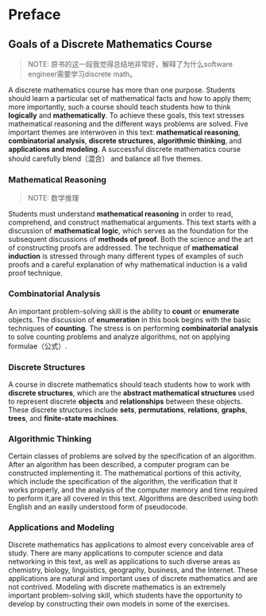 # Preface



## Goals of a Discrete Mathematics Course

> NOTE: 原书的这一段我觉得总结地非常好，解释了为什么software engineer需要学习discrete math。

A discrete mathematics course has more than one purpose. Students should learn a particular set of mathematical facts and how to apply them; more importantly, such a course should teach students how to think **logically** and **mathematically**. To achieve these goals, this text stresses mathematical reasoning and the different ways problems are solved. Five important themes are interwoven in this text: **mathematical reasoning**, **combinatorial analysis**, **discrete structures**, **algorithmic thinking**, and **applications and modeling**. A successful discrete mathematics course should carefully blend（混合） and balance all five themes.

### Mathematical Reasoning

> NOTE: 数学推理

Students must understand **mathematical reasoning** in order to read, comprehend, and construct mathematical arguments. This text starts with a discussion of **mathematical logic**, which serves as the foundation for the subsequent discussions of **methods of proof**. Both the science and the art of constructing proofs are addressed. The technique of **mathematical induction** is stressed through many different types of examples of such proofs and a careful explanation of why mathematical induction is a valid proof technique.

### Combinatorial Analysis

An important problem-solving skill is the ability to **count** or **enumerate** objects. The discussion of **enumeration** in this book begins with the basic techniques of **counting**. The stress is on performing **combinatorial analysis** to solve counting problems and analyze algorithms, not on applying formulae（公式）.

### Discrete Structures

A course in discrete mathematics should teach students how to work with **discrete structures**, which are the **abstract mathematical structures** used to represent discrete **objects** and **relationships** between these objects. These discrete structures include **sets**, **permutations**, **relations**, **graphs**, **trees**, and **finite-state machines**.

### Algorithmic Thinking

Certain classes of problems are solved by the specification of an algorithm. After an algorithm has been described, a computer program can be constructed implementing it. The mathematical portions of this activity, which include the specification of the algorithm, the verification that it works properly, and the analysis of the computer memory and time required to perform it,are all covered in this text. Algorithms are described using both English and an easily understood form of pseudocode.

### Applications and Modeling

Discrete mathematics has applications to almost every conceivable area of study. There are many applications to computer science and data networking in this text, as well as applications to such diverse areas as chemistry, biology, linguistics, geography, business, and the Internet. These applications are natural and important uses of discrete mathematics and are not contrived. Modeling with discrete mathematics is an extremely important problem-solving skill, which students have the opportunity to develop by constructing their own models in some of the exercises.

